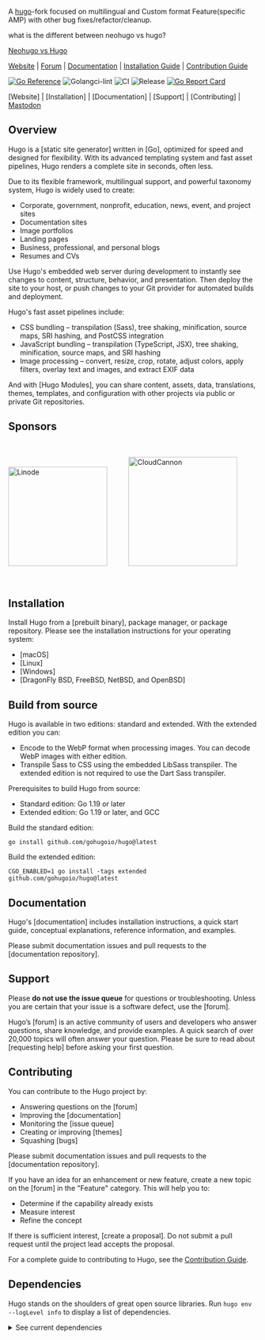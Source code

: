 A [hugo](https://github.com/gohugoio/hugo)-fork focused on multilingual and Custom format Feature(specific AMP) with other bug fixes/refactor/cleanup.

what is the different between neohugo vs hugo?

[Neohugo vs Hugo](https://github.com/neohugo/neohugo/wiki/Diff-hugo-neohugo)


[Website](https://neohugo.github.io) |
[Forum](https://github.com/neohugo/neohugo/discussions) |
[Documentation](https://neohugo.github.io/getting-started/) |
[Installation Guide](https://neohugo.github.io/getting-started/installing/) |
[Contribution Guide](CONTRIBUTING.md)

[![Go Reference](https://pkg.go.dev/badge/neohugo/neohugo.svg)](https://pkg.go.dev/github.com/neohugo/neohugo)
![Golangci-lint](https://github.com/neohugo/neohugo/workflows/Golangci-lint/badge.svg)
![CI](https://github.com/neohugo/neohugo/workflows/CI/badge.svg)
![Release](https://github.com/neohugo/neohugo/workflows/Release/badge.svg)
[![Go Report Card](https://goreportcard.com/badge/github.com/neohugo/neohugo)](https://goreportcard.com/report/github.com/neohugo/neohugo)

[Website] | [Installation] | [Documentation] | [Support] | [Contributing] | <a rel="me" href="https://fosstodon.org/@gohugoio">Mastodon</a>

## Overview

Hugo is a [static site generator] written in [Go], optimized for speed and designed for flexibility. With its advanced templating system and fast asset pipelines, Hugo renders a complete site in seconds, often less.

Due to its flexible framework, multilingual support, and powerful taxonomy system, Hugo is widely used to create:

- Corporate, government, nonprofit, education, news, event, and project sites
- Documentation sites
- Image portfolios
- Landing pages
- Business, professional, and personal blogs
- Resumes and CVs

Use Hugo's embedded web server during development to instantly see changes to content, structure, behavior, and presentation. Then deploy the site to your host, or push changes to your Git provider for automated builds and deployment.

Hugo's fast asset pipelines include:

- CSS bundling &ndash; transpilation (Sass), tree shaking, minification, source maps, SRI hashing, and PostCSS integration
- JavaScript bundling &ndash; transpilation (TypeScript, JSX), tree shaking, minification, source maps, and SRI hashing
- Image processing &ndash; convert, resize, crop, rotate,  adjust colors, apply filters, overlay text and images, and extract EXIF data

And with [Hugo Modules], you can share content, assets, data, translations, themes, templates, and configuration with other projects via public or private Git repositories.

## Sponsors

<p>&nbsp;</p>
<p float="left">
  <a href="https://www.linode.com/?utm_campaign=hugosponsor&utm_medium=banner&utm_source=hugogithub" target="_blank"><img src="https://raw.githubusercontent.com/gohugoio/gohugoioTheme/master/assets/images/sponsors/linode-logo_standard_light_medium.png" width="200" alt="Linode"></a>&nbsp;&nbsp;&nbsp;&nbsp;&nbsp;&nbsp;&nbsp;&nbsp;&nbsp;&nbsp;
  <a href="https://cloudcannon.com/hugo-cms/?utm_campaign=HugoSponsorship&utm_source=sponsor&utm_content=gohugo" target="_blank"><img src="https://raw.githubusercontent.com/gohugoio/gohugoioTheme/master/assets/images/sponsors/cloudcannon-blue.svg" width="220" alt="CloudCannon"></a>
<p>&nbsp;</p>

## Installation

Install Hugo from a [prebuilt binary], package manager, or package repository. Please see the installation instructions for your operating system:

- [macOS]
- [Linux]
- [Windows]
- [DragonFly BSD, FreeBSD, NetBSD, and OpenBSD]

## Build from source

Hugo is available in two editions: standard and extended. With the extended edition you can:

- Encode to the WebP format when processing images. You can decode WebP images with either edition.
- Transpile Sass to CSS using the embedded LibSass transpiler. The extended edition is not required to use the Dart Sass transpiler.

Prerequisites to build Hugo from source:

- Standard edition: Go 1.19 or later
- Extended edition: Go 1.19 or later, and GCC

Build the standard edition:

```text
go install github.com/gohugoio/hugo@latest
```

Build the extended edition:

```text
CGO_ENABLED=1 go install -tags extended github.com/gohugoio/hugo@latest
```

## Documentation

Hugo's [documentation] includes installation instructions, a quick start guide, conceptual explanations, reference information, and examples.

Please submit documentation issues and pull requests to the [documentation repository].

## Support

Please **do not use the issue queue** for questions or troubleshooting. Unless you are certain that your issue is a software defect, use the [forum].

Hugo’s [forum] is an active community of users and developers who answer questions, share knowledge, and provide examples. A quick search of over 20,000 topics will often answer your question. Please be sure to read about [requesting help] before asking your first question.

## Contributing

You can contribute to the Hugo project by:

- Answering questions on the [forum]
- Improving the [documentation]
- Monitoring the [issue queue]
- Creating or improving [themes]
- Squashing [bugs]

Please submit documentation issues and pull requests to the [documentation repository].

If you have an idea for an enhancement or new feature, create a new topic on the [forum] in the "Feature" category. This will help you to:

- Determine if the capability already exists
- Measure interest
- Refine the concept

If there is sufficient interest, [create a proposal]. Do not submit a pull request until the project lead accepts the proposal.

For a complete guide to contributing to Hugo, see the [Contribution Guide](CONTRIBUTING.md).

## Dependencies

Hugo stands on the shoulders of great open source libraries. Run `hugo env --logLevel info` to display a list of dependencies.

<details>
<summary>See current dependencies</summary>

```text
cloud.google.com/go/compute/metadata="v0.2.3"
cloud.google.com/go/iam="v1.1.0"
cloud.google.com/go/storage="v1.30.1"
cloud.google.com/go="v0.110.2"
github.com/Azure/azure-sdk-for-go/sdk/azcore="v1.6.1"
github.com/Azure/azure-sdk-for-go/sdk/azidentity="v1.3.0"
github.com/Azure/azure-sdk-for-go/sdk/internal="v1.3.0"
github.com/Azure/azure-sdk-for-go/sdk/storage/azblob="v1.0.0"
github.com/Azure/go-autorest/autorest/to="v0.4.0"
github.com/AzureAD/microsoft-authentication-library-for-go="v1.0.0"
github.com/BurntSushi/locker="v0.0.0-20171006230638-a6e239ea1c69"
github.com/PuerkitoBio/purell="v1.1.1"
github.com/PuerkitoBio/urlesc="v0.0.0-20170810143723-de5bf2ad4578"
github.com/alecthomas/chroma/v2="v2.7.0"
github.com/armon/go-radix="v1.0.0"
github.com/aws/aws-sdk-go-v2/aws/protocol/eventstream="v1.4.10"
github.com/aws/aws-sdk-go-v2/config="v1.18.27"
github.com/aws/aws-sdk-go-v2/credentials="v1.13.26"
github.com/aws/aws-sdk-go-v2/feature/ec2/imds="v1.13.4"
github.com/aws/aws-sdk-go-v2/feature/s3/manager="v1.11.70"
github.com/aws/aws-sdk-go-v2/internal/configsources="v1.1.34"
github.com/aws/aws-sdk-go-v2/internal/endpoints/v2="v2.4.28"
github.com/aws/aws-sdk-go-v2/internal/ini="v1.3.35"
github.com/aws/aws-sdk-go-v2/internal/v4a="v1.0.26"
github.com/aws/aws-sdk-go-v2/service/internal/accept-encoding="v1.9.11"
github.com/aws/aws-sdk-go-v2/service/internal/checksum="v1.1.29"
github.com/aws/aws-sdk-go-v2/service/internal/presigned-url="v1.9.28"
github.com/aws/aws-sdk-go-v2/service/internal/s3shared="v1.14.3"
github.com/aws/aws-sdk-go-v2/service/s3="v1.35.0"
github.com/aws/aws-sdk-go-v2/service/sso="v1.12.12"
github.com/aws/aws-sdk-go-v2/service/ssooidc="v1.14.12"
github.com/aws/aws-sdk-go-v2/service/sts="v1.19.2"
github.com/aws/aws-sdk-go-v2="v1.18.1"
github.com/aws/aws-sdk-go="v1.44.284"
github.com/aws/smithy-go="v1.13.5"
github.com/bep/clocks="v0.5.0"
github.com/bep/debounce="v1.2.0"
github.com/bep/gitmap="v1.1.2"
github.com/bep/goat="v0.5.0"
github.com/bep/godartsass/v2="v2.0.0"
github.com/bep/godartsass="v1.2.0"
github.com/bep/golibsass="v1.1.1"
github.com/bep/gowebp="v0.2.0"
github.com/bep/lazycache="v0.2.0"
github.com/bep/logg="v0.2.0"
github.com/bep/mclib="v1.20400.20402"
github.com/bep/overlayfs="v0.6.0"
github.com/bep/simplecobra="v0.3.2"
github.com/bep/tmc="v0.5.1"
github.com/clbanning/mxj/v2="v2.5.7"
github.com/cli/safeexec="v1.0.1"
github.com/cpuguy83/go-md2man/v2="v2.0.2"
github.com/disintegration/gift="v1.2.1"
github.com/dlclark/regexp2="v1.10.0"
github.com/dustin/go-humanize="v1.0.1"
github.com/evanw/esbuild="v0.18.5"
github.com/fatih/color="v1.15.0"
github.com/frankban/quicktest="v1.14.5"
github.com/fsnotify/fsnotify="v1.6.0"
github.com/getkin/kin-openapi="v0.118.0"
github.com/ghodss/yaml="v1.0.0"
github.com/go-openapi/jsonpointer="v0.19.6"
github.com/go-openapi/swag="v0.22.3"
github.com/gobuffalo/flect="v1.0.2"
github.com/gobwas/glob="v0.2.3"
github.com/gohugoio/go-i18n/v2="v2.1.3-0.20210430103248-4c28c89f8013"
github.com/gohugoio/locales="v0.14.0"
github.com/gohugoio/localescompressed="v1.0.1"
github.com/golang-jwt/jwt/v4="v4.5.0"
github.com/golang/groupcache="v0.0.0-20210331224755-41bb18bfe9da"
github.com/golang/protobuf="v1.5.3"
github.com/google/go-cmp="v0.5.9"
github.com/google/s2a-go="v0.1.4"
github.com/google/uuid="v1.3.0"
github.com/google/wire="v0.5.0"
github.com/googleapis/enterprise-certificate-proxy="v0.2.5"
github.com/googleapis/gax-go/v2="v2.11.0"
github.com/gorilla/websocket="v1.5.0"
github.com/hairyhenderson/go-codeowners="v0.3.0"
github.com/hashicorp/golang-lru/v2="v2.0.1"
github.com/invopop/yaml="v0.1.0"
github.com/jdkato/prose="v1.2.1"
github.com/jmespath/go-jmespath="v0.4.0"
github.com/josharian/intern="v1.0.0"
github.com/kr/pretty="v0.3.1"
github.com/kr/text="v0.2.0"
github.com/kylelemons/godebug="v1.1.0"
github.com/kyokomi/emoji/v2="v2.2.12"
github.com/mailru/easyjson="v0.7.7"
github.com/marekm4/color-extractor="v1.2.0"
github.com/mattn/go-colorable="v0.1.13"
github.com/mattn/go-isatty="v0.0.19"
github.com/mattn/go-runewidth="v0.0.9"
github.com/mitchellh/hashstructure="v1.1.0"
github.com/mitchellh/mapstructure="v1.5.0"
github.com/mohae/deepcopy="v0.0.0-20170929034955-c48cc78d4826"
github.com/muesli/smartcrop="v0.3.0"
github.com/niklasfasching/go-org="v1.7.0"
github.com/olekukonko/tablewriter="v0.0.5"
github.com/pelletier/go-toml/v2="v2.0.8"
github.com/perimeterx/marshmallow="v1.1.4"
github.com/pkg/browser="v0.0.0-20210911075715-681adbf594b8"
github.com/pkg/errors="v0.9.1"
github.com/rogpeppe/go-internal="v1.10.1-0.20230508101108-a4f6fabd84c5"
github.com/russross/blackfriday/v2="v2.1.0"
github.com/rwcarlsen/goexif="v0.0.0-20190401172101-9e8deecbddbd"
github.com/sanity-io/litter="v1.5.5"
github.com/sass/dart-sass/compiler="1.63.6"
github.com/sass/dart-sass/implementation="1.63.6"
github.com/sass/dart-sass/protocol="2.1.0"
github.com/sass/libsass="3.6.5"
github.com/spf13/afero="v1.9.5"
github.com/spf13/cast="v1.5.1"
github.com/spf13/cobra="v1.7.0"
github.com/spf13/fsync="v0.9.0"
github.com/spf13/pflag="v1.0.5"
github.com/tdewolff/minify/v2="v2.12.7"
github.com/tdewolff/parse/v2="v2.6.6"
github.com/webmproject/libwebp="v1.2.4"
github.com/yuin/goldmark="v1.5.4"
go.opencensus.io="v0.24.0"
go.uber.org/atomic="v1.11.0"
go.uber.org/automaxprocs="v1.5.2"
gocloud.dev="v0.30.0"
golang.org/x/crypto="v0.10.0"
golang.org/x/exp="v0.0.0-20230321023759-10a507213a29"
golang.org/x/image="v0.8.0"
golang.org/x/mod="v0.10.0"
golang.org/x/net="v0.11.0"
golang.org/x/oauth2="v0.9.0"
golang.org/x/sync="v0.3.0"
golang.org/x/sys="v0.9.0"
golang.org/x/text="v0.10.0"
golang.org/x/tools="v0.9.3"
golang.org/x/xerrors="v0.0.0-20220907171357-04be3eba64a2"
google.golang.org/api="v0.128.0"
google.golang.org/appengine="v1.6.7"
google.golang.org/genproto/googleapis/api="v0.0.0-20230530153820-e85fd2cbaebc"
google.golang.org/genproto/googleapis/rpc="v0.0.0-20230530153820-e85fd2cbaebc"
google.golang.org/genproto="v0.0.0-20230530153820-e85fd2cbaebc"
google.golang.org/grpc="v1.56.0"
google.golang.org/protobuf="v1.30.0"
gopkg.in/yaml.v2="v2.4.0"
gopkg.in/yaml.v3="v3.0.1"
software.sslmate.com/src/go-pkcs12="v0.2.0"
```
</details>
